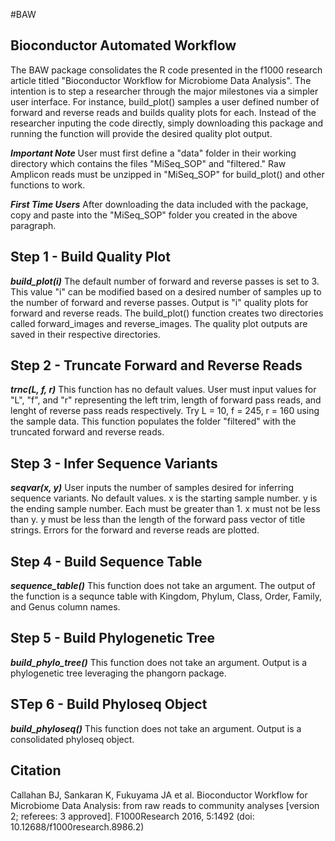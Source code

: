 #BAW
## Bioconductor Automated Workflow
The BAW package consolidates the R code presented in the f1000 research article titled "Bioconductor Workflow for Microbiome Data 
Analysis". The intention is to step a researcher through the major milestones via a simpler user interface. For instance, 
build_plot() samples a user defined number of forward and reverse reads and builds quality plots for each. Instead of the researcher 
inputing the code directly, simply downloading this package and running the function will provide the desired quality plot output. 

***Important Note*** User must first define a "data" folder in their working directory which contains the files "MiSeq_SOP" and "filtered."
Raw Amplicon reads must be unzipped in "MiSeq_SOP" for build_plot() and other functions to work. 

***First Time Users*** After downloading the data included with the package, copy and paste into the "MiSeq_SOP" folder you created in 
the above paragraph. 

## Step 1 - Build Quality Plot
***build_plot(i)*** The default number of forward and reverse passes is set to 3. This value "i" can be modified based on a desired number of samples up to the number of forward and reverse passes. Output is "i" quality plots for forward and reverse reads. The build_plot() function creates two directories called forward_images and reverse_images. The quality plot outputs are saved in their respective directories.

## Step 2 - Truncate Forward and Reverse Reads
***trnc(L, f, r)*** This function has no default values. User must input values for "L", "f", and "r" representing the left trim, length of forward pass reads, and lenght of reverse pass reads respectively. Try L = 10, f = 245, r = 160 using the sample data. This function 
populates the folder "filtered" with the truncated forward and reverse reads.

## Step 3 - Infer Sequence Variants
***seqvar(x, y)*** User inputs the number of samples desired for inferring sequence variants. No default values. x is the starting sample number. y is the ending sample number. Each must be greater than 1. x must not be less than y. y must be less than the length of the forward pass vector of title strings. Errors for the forward and reverse reads are plotted. 

## Step 4 - Build Sequence Table
***sequence_table()*** This function does not take an argument. The output of the function is a sequnce table with Kingdom, Phylum, 
Class, Order, Family, and Genus column names.

## Step 5 - Build Phylogenetic Tree
***build_phylo_tree()*** This function does not take an argument. Output is a phylogenetic tree leveraging the phangorn package.  

## STep 6 - Build Phyloseq Object
***build_phyloseq()*** This function does not take an argument. Output is a consolidated phyloseq object.

## Citation
Callahan BJ, Sankaran K, Fukuyama JA et al. Bioconductor Workflow for Microbiome Data Analysis: from raw reads to community 
analyses [version 2; referees: 3 approved]. F1000Research 2016, 5:1492 (doi: 10.12688/f1000research.8986.2) 

